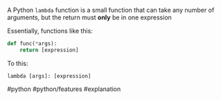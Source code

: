 A Python `lambda` function is a small function that can take any number of arguments, but the return must **only** be in one expression

Essentially, functions like this:
```python
def func(*args):
    return [expression]
```

To this:
```
lambda [args]: [expression]
```

#python #python/features #explanation 